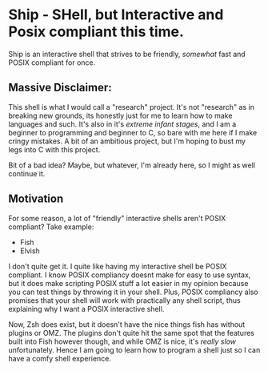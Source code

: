 # Ship - SHell, but Interactive and Posix compliant this time.

Ship is an interactive shell that strives to be friendly, _somewhat_ fast and
POSIX compliant for once.

## Massive Disclaimer:

This shell is what I would call a "research" project. It's not "research" as 
in breaking new grounds, its honestly just for me to learn how to make 
languages and such. It's also in it's _extreme infant stages_, and I am a 
beginner to programming and beginner to C, so bare with me here if I make 
cringy mistakes. A bit of an ambitious project, but I'm hoping to bust my 
legs into C with this project. 

Bit of a bad idea? Maybe, but whatever, I'm already here, so I might as well 
continue it.

## Motivation

For some reason, a lot of "friendly" interactive shells aren't POSIX compliant?
Take example:
- Fish
- Elvish

I don't quite get it. I quite like having my interactive shell be POSIX 
compliant. I know POSIX compliancy doesnt make for easy to use syntax, but it
does make scripting POSIX stuff a lot easier in my opinion because you can test
things by throwing it in your shell. Plus, POSIX compliancy also promises that
your shell will work with practically any shell script, thus explaining why I 
want a POSIX interactive shell.

Now, Zsh does exist, but it doesn't have the nice things fish has without 
plugins or OMZ. The plugins don't quite hit the same spot that the features
built into Fish however though, and while OMZ is nice, it's _really slow_ 
unfortunately. Hence I am going to learn how to program a shell just so I
can have a comfy shell experience.
